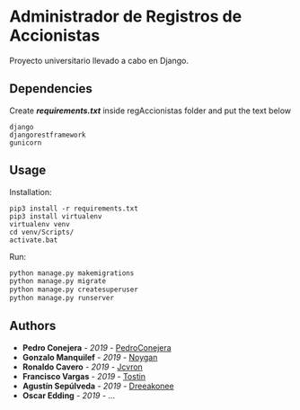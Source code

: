 # Administrador de Registros de Accionistas
Proyecto universitario llevado a cabo en Django.

## Dependencies
Create _**requirements.txt**_ inside regAccionistas folder and put the text below
```text
django
djangorestframework
gunicorn
```

## Usage
Installation:
```shell
pip3 install -r requirements.txt
pip3 install virtualenv
virtualenv venv
cd venv/Scripts/
activate.bat
```

Run:
```python
python manage.py makemigrations
python manage.py migrate
python manage.py createsuperuser
python manage.py runserver
```

## Authors
* **Pedro Conejera** - *2019* - [PedroConejera](https://github.com/PedroConejera)
* **Gonzalo Manquilef** - *2019* - [Noygan](https://github.com/Noygan)
* **Ronaldo Cavero** - *2019* - [Jcvron](https://github.com/jcvron)
* **Francisco Vargas** - *2019* - [Tostin](https://github.com/Tostin)
* **Agustín Sepúlveda** - *2019* - [Dreeakonee](https://github.com/Dreeakonee)
* **Oscar Edding** - *2019* - ...
